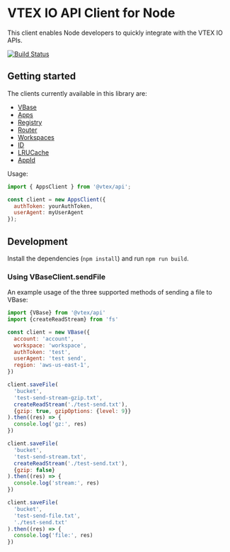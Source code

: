 # VTEX IO API Client for Node

This client enables Node developers to quickly integrate with the VTEX IO APIs.

[![Build Status](https://travis-ci.org/vtex/node-vtex-api.svg?branch=master)](https://travis-ci.org/vtex/node-vtex-api)

## Getting started

The clients currently available  in this library are:

- [VBase](https://github.com/vtex/node-vtex-api/blob/master/src/VBase.ts)
- [Apps](https://github.com/vtex/node-vtex-api/blob/master/src/Apps.ts)
- [Registry](https://github.com/vtex/node-vtex-api/blob/master/src/Registry.ts)
- [Router](https://github.com/vtex/node-vtex-api/blob/master/src/Router.ts)
- [Workspaces](https://github.com/vtex/node-vtex-api/blob/master/src/Workspaces.ts)
- [ID](https://github.com/vtex/node-vtex-api/blob/master/src/ID.ts)
- [LRUCache](https://github.com/vtex/node-vtex-api/blob/master/src/LRUCache.ts)
- [AppId](https://github.com/vtex/node-vtex-api/blob/master/src/AppId.ts)

Usage:

```js
import { AppsClient } from '@vtex/api';

const client = new AppsClient({
  authToken: yourAuthToken,
  userAgent: myUserAgent
});
```

## Development

Install the dependencies (`npm install`) and run `npm run build`.


### Using VBaseClient.sendFile

An example usage of the three supported methods of sending a file to VBase:

```js
import {VBase} from '@vtex/api'
import {createReadStream} from 'fs'

const client = new VBase({
  account: 'account',
  workspace: 'workspace',
  authToken: 'test',
  userAgent: 'test send',
  region: 'aws-us-east-1',
})

client.saveFile(
  'bucket',
  'test-send-stream-gzip.txt',
  createReadStream('./test-send.txt'),
  {gzip: true, gzipOptions: {level: 9}}
).then((res) => {
  console.log('gz:', res)
})

client.saveFile(
  'bucket',
  'test-send-stream.txt',
  createReadStream('./test-send.txt'),
  {gzip: false}
).then((res) => {
  console.log('stream:', res)
})

client.saveFile(
  'bucket',
  'test-send-file.txt',
  './test-send.txt'
).then((res) => {
  console.log('file:', res)
})
```
